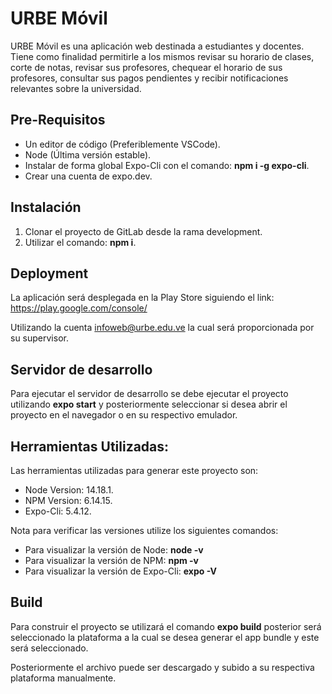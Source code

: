 # URBE Móvil

URBE Móvil es una aplicación web destinada a estudiantes y docentes. Tiene como finalidad permitirle a los mismos revisar su horario de clases, corte de notas, revisar sus profesores, chequear el horario de sus profesores, consultar sus pagos pendientes y recibir notificaciones relevantes sobre la universidad.

## Pre-Requisitos

- Un editor de código (Preferiblemente VSCode).
- Node (Última versión estable).
- Instalar de forma global Expo-Cli con el comando: **npm i -g expo-cli**.
- Crear una cuenta de expo.dev.

## Instalación

1. Clonar el proyecto de GitLab desde la rama development.
2. Utilizar el comando: **npm i**.

## Deployment

La aplicación será desplegada en la Play Store siguiendo el link:
https://play.google.com/console/

Utilizando la cuenta infoweb@urbe.edu.ve la cual será proporcionada por su supervisor.

## Servidor de desarrollo

Para ejecutar el servidor de desarrollo se debe ejecutar el proyecto utilizando **expo start** y posteriormente seleccionar si desea abrir el proyecto en el navegador o en su respectivo emulador.

## Herramientas Utilizadas:

Las herramientas utilizadas para generar este proyecto son:

- Node Version: 14.18.1.
- NPM Version: 6.14.15.
- Expo-Cli: 5.4.12.

Nota para verificar las versiones utilize los siguientes comandos:

- Para visualizar la versión de Node: **node -v**
- Para visualizar la versión de NPM: **npm -v**
- Para visualizar la versión de Expo-Cli: **expo -V**

## Build

Para construir el proyecto se utilizará el comando **expo build** posterior será seleccionado la plataforma a la cual se desea generar el app bundle y este será seleccionado.

Posteriormente el archivo puede ser descargado y subido a su respectiva plataforma manualmente.
